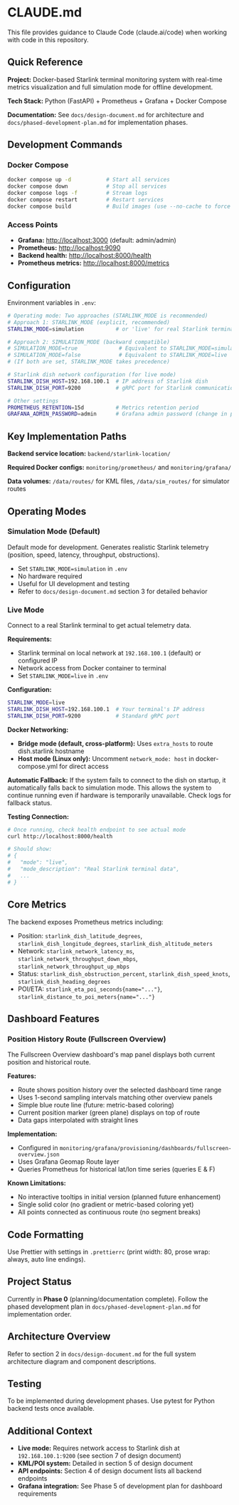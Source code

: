 # CLAUDE.md

This file provides guidance to Claude Code (claude.ai/code) when working with
code in this repository.

## Quick Reference

**Project:** Docker-based Starlink terminal monitoring system with real-time
metrics visualization and full simulation mode for offline development.

**Tech Stack:** Python (FastAPI) + Prometheus + Grafana + Docker Compose

**Documentation:** See `docs/design-document.md` for architecture and
`docs/phased-development-plan.md` for implementation phases.

## Development Commands

### Docker Compose

```bash
docker compose up -d           # Start all services
docker compose down            # Stop all services
docker compose logs -f         # Stream logs
docker compose restart         # Restart services
docker compose build           # Build images (use --no-cache to force rebuild)
```

### Access Points

- **Grafana:** <http://localhost:3000> (default: admin/admin)
- **Prometheus:** <http://localhost:9090>
- **Backend health:** <http://localhost:8000/health>
- **Prometheus metrics:** <http://localhost:8000/metrics>

## Configuration

Environment variables in `.env`:

```bash
# Operating mode: Two approaches (STARLINK_MODE is recommended)
# Approach 1: STARLINK_MODE (explicit, recommended)
STARLINK_MODE=simulation          # or 'live' for real Starlink terminal

# Approach 2: SIMULATION_MODE (backward compatible)
# SIMULATION_MODE=true             # Equivalent to STARLINK_MODE=simulation
# SIMULATION_MODE=false            # Equivalent to STARLINK_MODE=live
# (If both are set, STARLINK_MODE takes precedence)

# Starlink dish network configuration (for live mode)
STARLINK_DISH_HOST=192.168.100.1  # IP address of Starlink dish
STARLINK_DISH_PORT=9200           # gRPC port for Starlink communication

# Other settings
PROMETHEUS_RETENTION=15d          # Metrics retention period
GRAFANA_ADMIN_PASSWORD=admin      # Grafana admin password (change in production!)
```

## Key Implementation Paths

**Backend service location:** `backend/starlink-location/`

**Required Docker configs:** `monitoring/prometheus/` and `monitoring/grafana/`

**Data volumes:** `/data/routes/` for KML files, `/data/sim_routes/` for
simulator routes

## Operating Modes

### Simulation Mode (Default)

Default mode for development. Generates realistic Starlink telemetry (position,
speed, latency, throughput, obstructions).

- Set `STARLINK_MODE=simulation` in `.env`
- No hardware required
- Useful for UI development and testing
- Refer to `docs/design-document.md` section 3 for detailed behavior

### Live Mode

Connect to a real Starlink terminal to get actual telemetry data.

**Requirements:**

- Starlink terminal on local network at `192.168.100.1` (default) or configured
  IP
- Network access from Docker container to terminal
- Set `STARLINK_MODE=live` in `.env`

**Configuration:**

```bash
STARLINK_MODE=live
STARLINK_DISH_HOST=192.168.100.1  # Your terminal's IP address
STARLINK_DISH_PORT=9200           # Standard gRPC port
```

**Docker Networking:**

- **Bridge mode (default, cross-platform):** Uses `extra_hosts` to route
  dish.starlink hostname
- **Host mode (Linux only):** Uncomment `network_mode: host` in
  docker-compose.yml for direct access

**Automatic Fallback:** If the system fails to connect to the dish on startup,
it automatically falls back to simulation mode. This allows the system to
continue running even if hardware is temporarily unavailable. Check logs for
fallback status.

**Testing Connection:**

```bash
# Once running, check health endpoint to see actual mode
curl http://localhost:8000/health

# Should show:
# {
#   "mode": "live",
#   "mode_description": "Real Starlink terminal data",
#   ...
# }
```

## Core Metrics

The backend exposes Prometheus metrics including:

- Position: `starlink_dish_latitude_degrees`, `starlink_dish_longitude_degrees`,
  `starlink_dish_altitude_meters`
- Network: `starlink_network_latency_ms`,
  `starlink_network_throughput_down_mbps`, `starlink_network_throughput_up_mbps`
- Status: `starlink_dish_obstruction_percent`, `starlink_dish_speed_knots`,
  `starlink_dish_heading_degrees`
- POI/ETA: `starlink_eta_poi_seconds{name="..."}`,
  `starlink_distance_to_poi_meters{name="..."}`

## Dashboard Features

### Position History Route (Fullscreen Overview)

The Fullscreen Overview dashboard's map panel displays both current position and
historical route.

**Features:**

- Route shows position history over the selected dashboard time range
- Uses 1-second sampling intervals matching other overview panels
- Simple blue route line (future: metric-based coloring)
- Current position marker (green plane) displays on top of route
- Data gaps interpolated with straight lines

**Implementation:**

- Configured in
  `monitoring/grafana/provisioning/dashboards/fullscreen-overview.json`
- Uses Grafana Geomap Route layer
- Queries Prometheus for historical lat/lon time series (queries E & F)

**Known Limitations:**

- No interactive tooltips in initial version (planned future enhancement)
- Single solid color (no gradient or metric-based coloring yet)
- All points connected as continuous route (no segment breaks)

## Code Formatting

Use Prettier with settings in `.prettierrc` (print width: 80, prose wrap:
always, auto line endings).

## Project Status

Currently in **Phase 0** (planning/documentation complete). Follow the phased
development plan in `docs/phased-development-plan.md` for implementation order.

## Architecture Overview

Refer to section 2 in `docs/design-document.md` for the full system architecture
diagram and component descriptions.

## Testing

To be implemented during development phases. Use pytest for Python backend tests
once available.

## Additional Context

- **Live mode:** Requires network access to Starlink dish at
  `192.168.100.1:9200` (see section 7 of design document)
- **KML/POI system:** Detailed in section 5 of design document
- **API endpoints:** Section 4 of design document lists all backend endpoints
- **Grafana integration:** See Phase 5 of development plan for dashboard
  requirements
